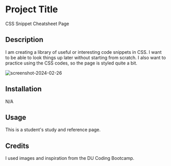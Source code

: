 # Project Title

CSS Snippet Cheatsheet Page

## Description

I am creating a library of useful or interesting code snippets in CSS. I want to be able to look
things up later without starting from scratch. I also want to practice using the CSS codes, so
the page is styled quite a bit.

![screenshot-2024-02-26](https://github.com/MelissaCade/css-snippet-cheatsheet/assets/160056156/856cd4e7-9ab4-457f-8b34-c2b783ed5588)


## Installation

N/A

## Usage

This is a student's study and reference page.

## Credits

I used images and inspiration from the DU Coding Bootcamp.
